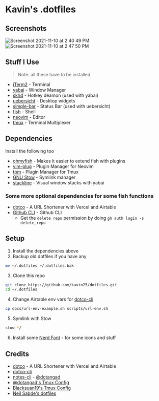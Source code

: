 # Kavin's .dotfiles

## Screenshots

![Screenshot 2021-11-10 at 2 40 49 PM](https://user-images.githubusercontent.com/41034356/141084117-2f2c9597-c13b-4aa2-9b02-e40478187524.png)
![Screenshot 2021-11-10 at 2 47 50 PM](https://user-images.githubusercontent.com/41034356/141085244-a84aa09a-36f7-4a6d-b3ae-39e4cfbc99e2.png)


## Stuff I Use

> Note: all these have to be installed

- [iTerm2](https://iterm2.com/) - Terminal
- [yabai](https://github.com/xorpse/yabai/) - Window Manager
- [skhd](https://github.com/koekeishiya/skhd/) - Hotkey deamon (used with yabai)
- [uebersicht](https://github.com/felixhageloh/uebersicht) - Desktop widgets
- [simple-bar](https://simple-bar.com/en/) - Status Bar (used with uebersicht)
- [fish](https://fishshell.com) - Shell
- [neovim](https://neovim.io/) - Editor
- [tmux](https://github.com/tmux/tmux) - Terminal Multiplexer

## Dependencies

Install the following too

- [ohmyfish](https://github.com/oh-my-fish/oh-my-fish) - Makes it easier to
  extend fish with plugins
- [vim-plug](https://github.com/junegunn/vim-plug) - Plugin Manager for Neovim
- [tpm](https://github.com/tmux-plugins/tpm) - Plugin Manager for Tmux
- [GNU Stow](https://www.gnu.org/software/stow/) - Symlink manager
- [stackline](https://github.com/AdamWagner/stackline/) - Visual window stacks
  with yabai

### Some more optional dependencies for some fish functions

- [dotco](https://github.com/someshkar/dotco) - A URL Shortener with Vercel and
  Airtable
- [Github CLI](https://cli.github.com/) - Github CLI
  - Get the `delete repo` permission by doing `gh auth login -s delete_repo`

## Setup

1. Install the dependencies above
2. Backup old dotfiles if you have any

```sh
mv ~/.dotfiles ~/.dotfiles.bak
```

3. Clone this repo

```sh
git clone https://github.com/kavin25/dotfiles.git
cd ~/.dotfiles
```

4. Change Airtable env vars for
   [dotco-cli](https://github.com/kavin25/airtable-url-cli)

```sh
cp docs/url-env-example.sh scripts/url-env.sh
```

5. Symlink with Stow

```sh
stow */
```

6. Install some [Nerd Font](https://github.com/ryanoasis/nerd-fonts) - for some
   icons and stuff

## Credits

- [dotco](https://github.com/someshkar/dotco) - A URL Shortener with Vercel and
  Airtable
- [dotco-cli](https://github.com/kavin25/airtable-url-cli)
- [notes-cli](fish/.config/fish/functions/notes.fish) -
  [@dotangad](https://github.com/dotangad)
- [@dotangad's Tmux Config](https://github.com/dotangad/dotfiles/blob/master/.tmux.conf)
- [Blacksuan19's Tmux Config](https://github.com/Blacksuan19/init.nvim)
- [Neil Sabde's dotfiles](https://github.com/hackorum/.dotfiles)
